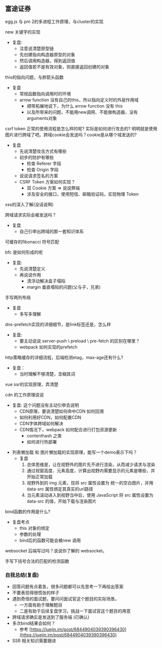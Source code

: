 ## 富途证券

egg.js 与 pm 2的多进程工作原理，与cluster的实现

new 关键字的实现 

- 复盘:
    - 注意说清楚原型链
    - 先创建指向构造器原型的对象
    - 然后调用构造器，得到返回值
    - 返回值若不是有效对象，则直接返回创建的对象

this的指向问题，与胖箭头函数 

- 复盘
    - 常规函数指向调用时的环境
    - arrow function 没有自己的this，所以指向定义时的外层作用域
        - 顺带拓展地说下，为什么 arrow function 没有 this
        - 以及所带来的问题，不能用new调用、不能做构造器，没有arguments对象

csrf token 正常的使用流程是怎么样的呢? 实际是如何进行攻击的? 明明就是使用图片进行跨域了吧。跨域cookie会发送吗？cookie是从哪个域发送的? 

- 复盘
    - 先说清楚攻击方式有哪些
    - 初步的防护有哪些
        - 检查 Referer 字段
        - 检查 Origin 字段
    - 说说请求签名的方案
    - CSRF Token 方案如何实现？
        - 双 Cookie 方案 ⇒ 说说弊端
        - 涉及安全的接口，使用短信、邮箱验证码，实现物理 Token

xss的深入了解(没话说啊)

跨域请求实际会被发送吗？ 

- 复盘
    - 自己引申出跨域的那一套知识体系

可缓存的fibonacci
符号匹配

bfc 是如何形成的呢  

- 复盘:
    - 先说清楚定义
    - 再说说作用
        - 清浮动解决盒子塌陷
        - margin 垂直塌陷的问题(父与子，兄弟)

手写两列布局 

- 复盘
    - 多写多理解

dns-prefetch实现的详细细节，是link标签还是，怎么样 

- 复盘:
    - 要主动说说 server-push \ preload \ pre-fetch 的区别在哪里？
    - webpack 如何实现的prefetch

http策略缓存的详细流程，后端检测etag，max-age还有什么? 

- 复盘：
    - 当时理解不够清楚，含糊其词

vue ssr的实现原理，弄清楚

cdn 的工作原理说说 

- 复盘: 这个问题没有主动引申去说明
    - CDN原理，要说清楚如何命中CDN 如何回溯
    - 如何利用好CDN，如何配置CDN
    - CDN字体跨域如何解决
    - CDN情况下，webpack 如何配合进行打包资源更新
        - contenthash 之类
        - 如何进行热部署

* 列表懒加载 和 图片懒加载的实现原理，能写一个demo表示下吗？
  * 复盘
    1. 总体思维是，让在视野外的图片先不进行渲染，从而减少请求与渲染
    2. 通过视窗高度、元素高度，计算出视野内需要显示的元素是哪些，并开始正常加载
    3. 视野外到的 img 元素，现将 src 属性设置为 统一的空白图片，并用 data-src 属性绑定其真实的url路径
    4. 当元素滚动进入到视野当中后，使用 JavaScript 将 src 属性设置为 data-src 的值，开始下载与渲染图片

bind函数的作用是什么?     

- 复盘考点
    - this 对象的绑定
    - 参数的处理
    - bind后的函数可能会被new 调用

websocket 后端写过吗？说说你了解的 websocket。

手写下括号合法的匹配的检测函数

### 自我总结(复盘)

- 回答问题有点着急，很多问题都可以先思考一下再给出答案
- 不要表现得很慌张的样子
- 遇到奇怪的面试题，要问问面试官这个题目的实际场景。
    - 一方面有助于理解题目
    - 二是有助于后续复盘学习，挑战一下面试官这个题目的用意
- 跨域请求确实是发送到了服务端 (已确认)
- 多次bind结果会如何？
    - 参考 [https://juejin.im/post/6844904039390396430](https://juejin.im/post/6844904039390396430)
- SSR 相关知识需要跟进